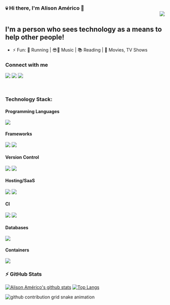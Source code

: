 ### :skull: Hi there, I'm Alison Américo 👋 <div align = 'right'>![](https://komarev.com/ghpvc/?username=alisonamerico&color=blue)</div>

## I'm a person who sees technology as a means to help other people!

- ⚡ Fun: :running: Running | :sunglasses::metal: Music | :books: Reading | :movie_camera: Movies, TV Shows

### Connect with me

[<img src="https://img.shields.io/badge/linkedin-%230077B5.svg?&style=for-the-badge&logo=linkedin&logoColor=white" />][linkedin] [<img src="https://img.shields.io/badge/blog-%2312100E.svg?&style=for-the-badge&logo=blog&logoColor=white" />][blog] [<img src="https://img.shields.io/badge/telegram-%232ca5e0.svg?&style=for-the-badge&logo=telegram&logoColor=white" />][telegram]

<br />

### Technology Stack:

#### Programming Languages

<img src="https://img.shields.io/badge/python-%233776AB.svg?&style=for-the-badge&logo=python&logoColor=white" />

#### Frameworks

<img src="https://img.shields.io/badge/django%20-%23092E20.svg?&style=for-the-badge&logo=django&logoColor=white" /> 
<img src="https://img.shields.io/badge/flask%20-%23000.svg?&style=for-the-badge&logo=flask&logoColor=white" />

#### Version Control

<img src="https://img.shields.io/badge/github%20-%23121011.svg?&style=for-the-badge&logo=github&logoColor=white"/>
<img src="https://img.shields.io/badge/gitlab%20-%23181717.svg?&style=for-the-badge&logo=gitlab&logoColor=white"/>

#### Hosting/SaaS

<img src="https://img.shields.io/badge/AWS%20-%23FF9900.svg?&style=for-the-badge&logo=amazon-aws&logoColor=white"/>
<img src="https://img.shields.io/badge/heroku%20-%23430098.svg?&style=for-the-badge&logo=heroku&logoColor=white"/>

#### CI

<img src="https://img.shields.io/badge/github%20actions%20-%232671E5.svg?&style=for-the-badge&logo=github%20actions&logoColor=white"/>
<img src="https://img.shields.io/badge/travisci%20-%232B2F33.svg?&style=for-the-badge&logo=travis&logoColor=white"/>

#### Databases

<img src="https://img.shields.io/badge/postgres-%23316192.svg?&style=for-the-badge&logo=postgresql&logoColor=white" />

#### Containers

<img src="https://img.shields.io/badge/docker-%232496ed.svg?&style=for-the-badge&logo=docker&logoColor=white" />

<br />

### :zap: GitHub Stats

[![Alison Américo's github stats](https://github-readme-stats.vercel.app/api?username=alisonamerico&show_icons=true&theme=dark)](https://github.com/anuraghazra/github-readme-stats)
[![Top Langs](https://github-readme-stats.vercel.app/api/top-langs/?username=alisonamerico&theme=dark&layout=compact)](https://github.com/anuraghazra/github-readme-stats)

[linkedin]: https://www.linkedin.com/in/alisonamerico/
[blog]: https://alisonamerico.github.io/
[telegram]: https://t.me/alisonamerico

![github contribution grid snake animation](https://raw.githubusercontent.com/alisonamerico/alisonamerico/output/github-contribution-grid-snake.svg)

<!-- ![Snake animation](https://github.com/alisonamerico/alisonamerico/blob/output/github-contribution-grid-snake.svg) -->

</div>
